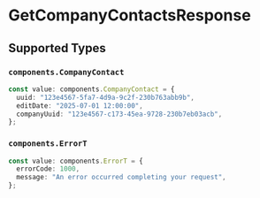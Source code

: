 # GetCompanyContactsResponse


## Supported Types

### `components.CompanyContact`

```typescript
const value: components.CompanyContact = {
  uuid: "123e4567-5fa7-4d9a-9c2f-230b763abb9b",
  editDate: "2025-07-01 12:00:00",
  companyUuid: "123e4567-c173-45ea-9728-230b7eb03acb",
};
```

### `components.ErrorT`

```typescript
const value: components.ErrorT = {
  errorCode: 1000,
  message: "An error occurred completing your request",
};
```

